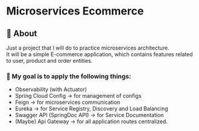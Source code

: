 # Microservices Ecommerce


## 🤔 About

Just a project that I will do to practice microservices architecture.
</br>
It will be a simple E-commerce application, which contains features related to user, product and order entities.

### 🎯 My goal is to apply the following things:

- Observability (with Actuator)
- Spring Cloud Config -> for management of configs
- Feign -> for microservices communication
- Eureka -> for Service Registry, Discovery and Load Balancing
- Swagger API (SpringDoc API) -> for Service Documentation
- (Maybe) Api Gateway -> for all application routes centralized.